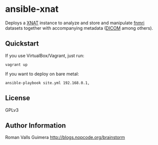 ansible-xnat
============

Deploys a [XNAT](http://www.xnat.org) instance to analyze and store and manipulate [fnmri](http://en.wikipedia.org/wiki/Functional_magnetic_resonance_imaging) datasets together with accompanying metadata ([DICOM](http://en.wikipedia.org/wiki/DICOM) among others).

Quickstart
----------

If you use VirtualBox/Vagrant, just run:

	vagrant up

If you want to deploy on bare metal:

    ansible-playbook site.yml 192.168.0.1,

License
-------

GPLv3

Author Information
------------------

Roman Valls Guimera
http://blogs.nopcode.org/brainstorm
